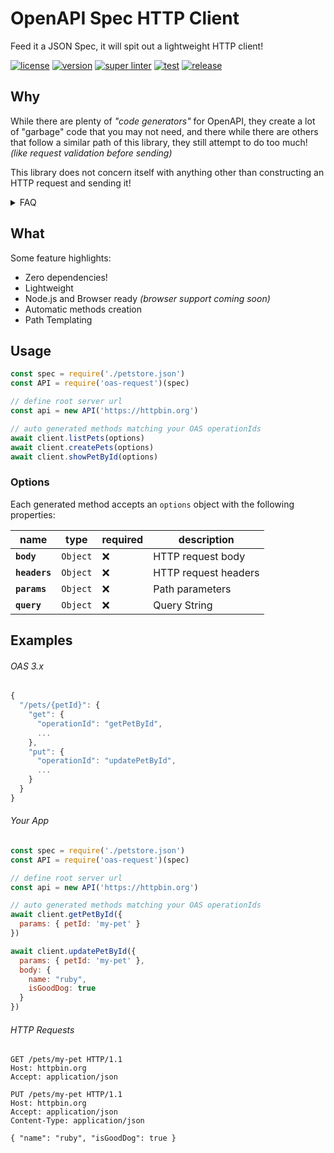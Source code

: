 # OpenAPI Spec HTTP Client

Feed it a JSON Spec, it will spit out a lightweight HTTP client!

[![license][license-img]][license-url]
[![version][npm-img]][npm-url]
[![super linter][super-linter-img]][super-linter-url]
[![test][test-img]][test-url]
[![release][release-img]][release-url]

## Why

While there are plenty of _"code generators"_ for OpenAPI, they create a lot of "garbage" code that you may not need, and there while there are others that follow a similar path of this library, they still attempt to do too much! _(like request validation before sending)_

This library does not concern itself with anything other than constructing an HTTP request and sending it!

<details>
  <summary>FAQ</summary>
  
  - **Why no validation?**  
    You should rely on validation & sanitation at the source of truth: The OpenAPI server itself!
</details>

## What

Some feature highlights:

- Zero dependencies!
- Lightweight
- Node.js and Browser ready _(browser support coming soon)_
- Automatic methods creation
- Path Templating

## Usage

```js
const spec = require('./petstore.json')
const API = require('oas-request')(spec)

// define root server url
const api = new API('https://httpbin.org')

// auto generated methods matching your OAS operationIds
await client.listPets(options)
await client.createPets(options)
await client.showPetById(options)
```

### Options

Each generated method accepts an `options` object with the following properties:

| name          | type     | required | description          |
| ------------- | -------- | -------- | -------------------- |
| **`body`**    | `Object` | ❌        | HTTP request body    |
| **`headers`** | `Object` | ❌        | HTTP request headers |
| **`params`**  | `Object` | ❌        | Path parameters      |
| **`query`**   | `Object` | ❌        | Query String         |

## Examples

###### OAS 3.x

```js
{
  "/pets/{petId}": {
    "get": {
      "operationId": "getPetById",
      ...
    },
    "put": {
      "operationId": "updatePetById",
      ...
    }
  }
}
```

###### Your App

```js
const spec = require('./petstore.json')
const API = require('oas-request')(spec)

// define root server url
const api = new API('https://httpbin.org')

// auto generated methods matching your OAS operationIds
await client.getPetById({
  params: { petId: 'my-pet' }
})

await client.updatePetById({
  params: { petId: 'my-pet' },
  body: {
    name: "ruby",
    isGoodDog: true
  }
})
```

###### HTTP Requests

```http
GET /pets/my-pet HTTP/1.1
Host: httpbin.org
Accept: application/json
```

```http
PUT /pets/my-pet HTTP/1.1
Host: httpbin.org
Accept: application/json
Content-Type: application/json

{ "name": "ruby", "isGoodDog": true }
```

[license-url]: LICENSE
[license-img]: https://badgen.net/github/license/ahmadnassri/node-oas-request

[npm-url]: https://www.npmjs.com/package/oas-request
[npm-img]: https://badgen.net/npm/v/oas-request

[super-linter-url]: https://github.com/ahmadnassri/node-oas-request/actions?query=workflow%3Asuper-linter
[super-linter-img]: https://github.com/ahmadnassri/node-oas-request/workflows/super-linter/badge.svg

[test-url]: https://github.com/ahmadnassri/node-oas-request/actions?query=workflow%3Atest
[test-img]: https://github.com/ahmadnassri/node-oas-request/workflows/test/badge.svg

[release-url]: https://github.com/ahmadnassri/node-oas-request/actions?query=workflow%3Arelease
[release-img]: https://github.com/ahmadnassri/node-oas-request/workflows/release/badge.svg
